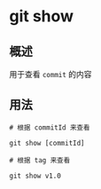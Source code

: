 # git show
## 概述
用于查看 `commit` 的内容
## 用法
```
# 根据 commitId 来查看

git show [commitId]
```
```
# 根据 tag 来查看

git show v1.0
```